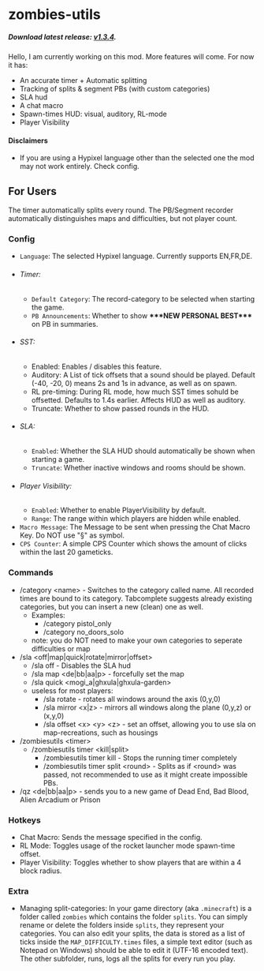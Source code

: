 # zombies-utils
##### Download latest release: [v1.3.4](https://github.com/Stachelbeere1248/zombies-utils/releases/tag/v1.3.4).
Hello, I am currently working on this mod. More features will come. For now it has:
- An accurate timer + Automatic splitting
- Tracking of splits & segment PBs (with custom categories)
- SLA hud
- A chat macro
- Spawn-times HUD: visual, auditory, RL-mode
- Player Visibility
#### Disclaimers
- If you are using a Hypixel language other than the selected one the mod may not work entirely. Check config.
## For Users
The timer automatically splits every round. The PB/Segment recorder automatically distinguishes maps and difficulties, but not player count.
### Config
- `Language`: The selected Hypixel language. Currently supports EN,FR,DE.
- ###### Timer:
  - `Default Category`: The record-category to be selected when starting the game.
  - `PB Announcements`: Whether to show **\*\*\*NEW PERSONAL BEST\*\*\*** on PB in summaries.
- ###### SST:
  - Enabled: Enables / disables this feature.
  - Auditory: A List of tick offsets that a sound should be played. Default (-40, -20, 0) means 2s and 1s in advance, as well as on spawn.
  - RL pre-timing: During RL mode, how much SST times sohuld be offsetted. Defaults to 1.4s earlier. Affects HUD as well as auditory.
  - Truncate: Whether to show passed rounds in the HUD.
- ###### SLA:
  - `Enabled`: Whether the SLA HUD should automatically be shown when starting a game.
  - `Truncate`: Whether inactive windows and rooms should be shown.
- ###### Player Visibility:
  - `Enabled`: Whether to enable PlayerVisibility by default.
  - `Range`: The range within which players are hidden while enabled.
- `Macro Message`: The Message to be sent when pressing the Chat Macro Key. Do NOT use "§" as symbol.
- `CPS Counter`: A simple CPS Counter which shows the amount of clicks within the last 20 gameticks.
### Commands
- /category \<name> - Switches to the category called name. All recorded times are bound to its category. Tabcomplete suggests already existing categories, but you can insert a new (clean) one as well.
  - Examples:
    - /category pistol_only
    - /category no_doors_solo
  - note: you do NOT need to make your own categories to seperate difficulties or map
- /sla \<off|map|quick|rotate|mirror|offset>
  - /sla off - Disables the SLA hud
  - /sla map \<de|bb|aa|p> - forcefully set the map
  - /sla quick \<mogi_a|ghxula|ghxula-garden>
  - useless for most players:
    - /sla rotate - rotates all windows around the axis (0,y,0)
    - /sla mirror \<x|z> - mirrors all windows along the plane (0,y,z) or (x,y,0)
    - /sla offset \<x> \<y> \<z> - set an offset, allowing you to use sla on map-recreations, such as housings
- /zombiesutils \<timer>
  - /zombiesutils timer \<kill|split>
    - /zombiesutils timer kill - Stops the running timer completely
    - /zombiesutils timer split \<round> - Splits as if \<round> was passed, not recommended to use as it might create impossible PBs.
- /qz \<de|bb|aa|p> - sends you to a new game of Dead End, Bad Blood, Alien Arcadium or Prison
### Hotkeys
- Chat Macro: Sends the message specified in the config.
- RL Mode: Toggles usage of the rocket launcher mode spawn-time offset.
- Player Visibility: Toggles whether to show players that are within a 4 block radius.
### Extra
- Managing split-categories: In your game directory (aka `.minecraft`) is a folder called `zombies` which contains the folder `splits`. You can simply rename or delete the folders inside `splits`, they represent your categories. You can also edit your splits, the data is stored as a list of ticks inside the `MAP_DIFFICULTY.times` files, a simple text editor (such as Notepad on Windows) should be able to edit it (UTF-16 encoded text). The other subfolder, runs, logs all the splits for every run you play.

